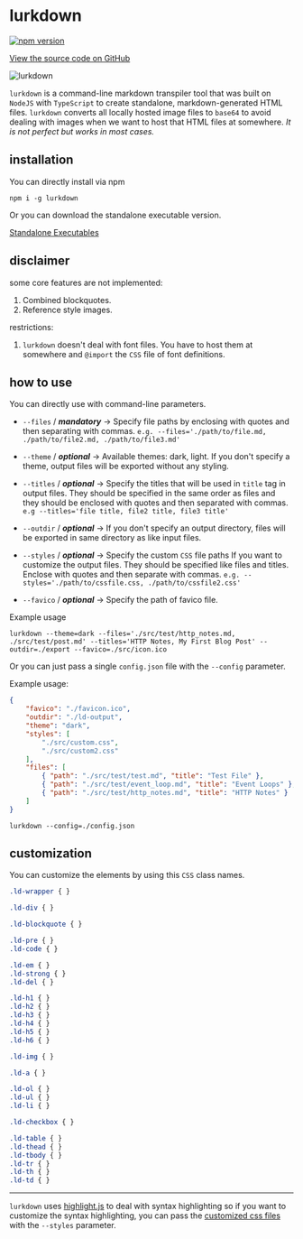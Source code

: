 # lurkdown 

[![npm version](https://badge.fury.io/js/lurkdown.svg)](https://badge.fury.io/js/lurkdown)

[View the source code on GitHub](https://github.com/obsfx/lurkdown) 



![lurkdown](https://raw.githubusercontent.com/obsfx/lurkdown/gh-pages/demo.gif)



`lurkdown` is a command-line markdown transpiler tool that was built on `NodeJS` with `TypeScript` to create standalone, markdown-generated HTML files. `lurkdown` converts all locally hosted image files to `base64` to avoid dealing with images when we want to host that HTML files at somewhere. *It is not perfect but works in most cases.*



## installation

You can directly install via npm



```
npm i -g lurkdown
```



Or you can download the standalone executable version.

[Standalone Executables](https://github.com/obsfx/lurkdown/releases)



## disclaimer

some core features are not implemented:

1.  Combined blockquotes.
2.  Reference style images.

restrictions:

1. `lurkdown` doesn't deal with font files. You have to host them at somewhere and `@import` the `CSS` file of font definitions.



## how to use

You can directly use with command-line parameters.

- `--files` / **_mandatory_** -> Specify file paths by enclosing with quotes and then separating with commas.
  `e.g. --files='./path/to/file.md, ./path/to/file2.md, ./path/to/file3.md'`

- `--theme` / __*optional*__ -> Available themes: dark, light. If you don't specify a theme, output files will be exported without any styling.

- `--titles` / __*optional*__ -> Specify the titles that will be used in `title` tag in output files. They should be specified in the same order as files and they should be enclosed with quotes and then separated with commas.
  `e.g --titles='file title, file2 title, file3 title'`

- `--outdir` / __*optional*__ -> If you don't specify an output directory, files will be exported in same directory as like input files.

- `--styles` / __*optional*__ -> Specify the custom `CSS` file paths If you want to customize the output files. They should be specified like files and titles. Enclose with quotes and then separate with commas.
  `e.g. --styles='./path/to/cssfile.css, ./path/to/cssfile2.css'`

- `--favico` / __*optional*__ -> Specify the path of favico file.



Example usage



```
lurkdown --theme=dark --files='./src/test/http_notes.md, ./src/test/post.md' --titles='HTTP Notes, My First Blog Post' --outdir=./export --favico=./src/icon.ico
```



Or you can just pass a single `config.json` file with the `--config` parameter.

Example usage:



```json
{
    "favico": "./favicon.ico",
    "outdir": "./ld-output",
    "theme": "dark",
    "styles": [
        "./src/custom.css",
        "./src/custom2.css"
    ],
    "files": [
        { "path": "./src/test/test.md", "title": "Test File" },
        { "path": "./src/test/event_loop.md", "title": "Event Loops" },
        { "path": "./src/test/http_notes.md", "title": "HTTP Notes" }
    ]
}
```

```
lurkdown --config=./config.json
```



## customization

You can customize the elements by using this `CSS` class names.



```css
.ld-wrapper { }

.ld-div { }

.ld-blockquote { }

.ld-pre { }
.ld-code { }

.ld-em { }
.ld-strong { }
.ld-del { }

.ld-h1 { }
.ld-h2 { }
.ld-h3 { }
.ld-h4 { }
.ld-h5 { }
.ld-h6 { }

.ld-img { }

.ld-a { }

.ld-ol { }
.ld-ul { }
.ld-li { }

.ld-checkbox { }

.ld-table { }
.ld-thead { }
.ld-tbody { }
.ld-tr { }
.ld-th { } 
.ld-td { }
```

---

`lurkdown` uses [highlight.js](https://github.com/highlightjs/highlight.js) to deal with syntax highlighting so if you want to customize the syntax highlighting, you can pass the [customized css files](https://highlightjs.org/static/demo/) with the `--styles` parameter.
